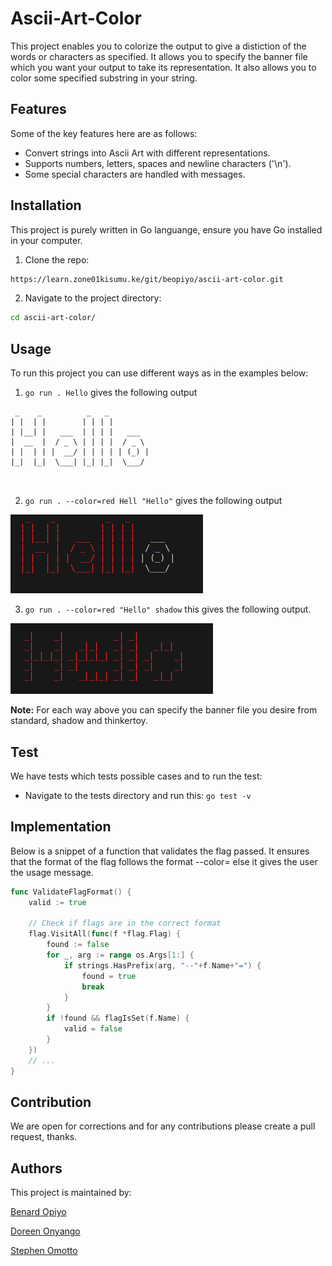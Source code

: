 # Ascii-Art-Color
This project enables you to colorize the output to give a distiction of the words or characters as specified. It allows you to specify the banner file which you want your output to take its representation. It also allows you to color some specified substring in your string.


## Features
Some of the key features here are as follows: 

- Convert strings into Ascii Art with different representations.
- Supports numbers, letters, spaces and newline characters ('\n').
- Some special characters are handled with messages.


## Installation
This project is purely written in Go languange, ensure you have Go installed in your computer.

1. Clone the repo: 

```bash
https://learn.zone01kisumu.ke/git/beopiyo/ascii-art-color.git
```
2. Navigate to the project directory:
```bash
cd ascii-art-color/
```

## Usage

To run this project you can use different ways as in the examples below:

1. ``` go run . Hello ``` gives the following output

```code
 _    _          _   _          
| |  | |        | | | |         
| |__| |   ___  | | | |   ___   
|  __  |  / _ \ | | | |  / _ \  
| |  | | |  __/ | | | | | (_) | 
|_|  |_|  \___| |_| |_|  \___/  
                                
                                
```

2. ``` go run . --color=red Hell "Hello" ``` gives the following output

![image](banners/images/img1.png)

3. ``` go run . --color=red "Hello" shadow ``` this gives the following output.

![image](banners/images/img3.png)


**Note:** For each way above you can specify the banner file you desire from standard, shadow and thinkertoy.

## Test
We have tests which tests possible cases and to run the test:
- Navigate to the tests directory and run this:  ``` go test -v ```

## Implementation
Below is a snippet of a function that validates the flag passed. It ensures that the format of the flag follows the format --color= else it gives the user the usage message.

```go
func ValidateFlagFormat() {
	valid := true

	// Check if flags are in the correct format
	flag.VisitAll(func(f *flag.Flag) {
		found := false
		for _, arg := range os.Args[1:] {
			if strings.HasPrefix(arg, "--"+f.Name+"=") {
				found = true
				break
			}
		}
		if !found && flagIsSet(f.Name) {
			valid = false
		}
	})
    // ...
}
 ```

## Contribution

We are open for corrections and for any contributions please create a pull request, thanks.


## Authors
This project is maintained by:

[Benard Opiyo](https://github.com/benardopiyo)

[Doreen Onyango](https://github.com/Doreen-Onyango)

[Stephen Omotto](https://github.com/somotto)

